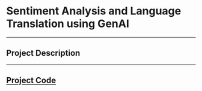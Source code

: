 # Sentiment Analysis and Language Translation using GenAI

---

## Project Description

---

## [Project Code](sentiment-analysis-and-language-translation)

